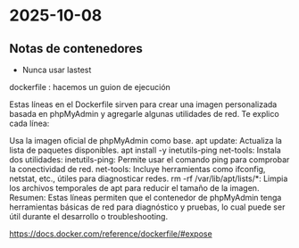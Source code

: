 # 2025-10-08

## Notas de contenedores

- Nunca usar lastest
 
dockerfile : hacemos un guion de ejecución

Estas líneas en el Dockerfile sirven para crear una imagen personalizada basada en phpMyAdmin y agregarle algunas utilidades de red. Te explico cada línea:

Usa la imagen oficial de phpMyAdmin como base.
apt update: Actualiza la lista de paquetes disponibles.
apt install -y inetutils-ping net-tools: Instala dos utilidades:
inetutils-ping: Permite usar el comando ping para comprobar la conectividad de red.
net-tools: Incluye herramientas como ifconfig, netstat, etc., útiles para diagnosticar redes.
rm -rf /var/lib/apt/lists/*: Limpia los archivos temporales de apt para reducir el tamaño de la imagen.
Resumen:
Estas líneas permiten que el contenedor de phpMyAdmin tenga herramientas básicas de red para diagnóstico y pruebas, lo cual puede ser útil durante el desarrollo o troubleshooting.

https://docs.docker.com/reference/dockerfile/#expose

